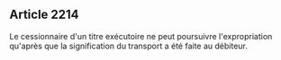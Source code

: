 Article 2214
----
Le cessionnaire d'un titre exécutoire ne peut poursuivre l'expropriation
qu'après que la signification du transport a été faite au débiteur.
